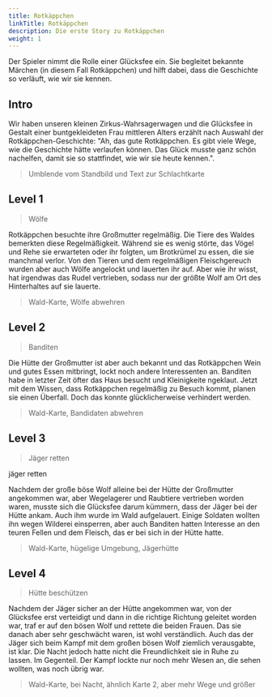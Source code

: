```yaml
---
title: Rotkäppchen
linkTitle: Rotkäppchen
description: Die erste Story zu Rotkäppchen
weight: 1
---
```


Der Spieler nimmt die Rolle einer Glücksfee ein.
Sie begleitet bekannte Märchen (in diesem Fall Rotkäppchen) und hilft dabei, dass die Geschichte so verläuft, wie wir sie kennen.

## Intro

Wir haben unseren kleinen Zirkus-Wahrsagerwagen und die Glücksfee in Gestalt einer buntgekleideten Frau mittleren Alters erzählt nach Auswahl der Rotkäppchen-Geschichte:
"Ah, das gute Rotkäppchen. Es gibt viele Wege, wie die Geschichte hätte verlaufen können.
Das Glück musste ganz schön nachelfen, damit sie so stattfindet, wie wir sie heute kennen.".

> Umblende vom Standbild und Text zur Schlachtkarte

## Level 1

> Wölfe

Rotkäppchen besuchte ihre Großmutter regelmäßig.
Die Tiere des Waldes bemerkten diese Regelmäßigkeit.
Während sie es wenig störte, das Vögel und Rehe sie erwarteten oder ihr folgten, um Brotkrümel zu essen, die sie manchmal verlor.
Von den Tieren und dem regelmäßigen Fleischgereuch wurden aber auch Wölfe angelockt und lauerten ihr auf.
Aber wie ihr wisst, hat irgendwas das Rudel vertrieben, sodass nur der größte Wolf am Ort des Hinterhaltes auf sie lauerte.

> Wald-Karte, Wölfe abwehren

## Level 2

> Banditen

Die Hütte der Großmutter ist aber auch bekannt und das Rotkäppchen Wein und gutes Essen mitbringt, lockt noch andere Interessenten an.
Banditen habe in letzter Zeit öfter das Haus besucht und Kleinigkeite ngeklaut.
Jetzt mit dem Wissen, dass Rotkäppchen regelmäßig zu Besuch kommt, planen sie einen Überfall.
Doch das konnte glücklicherweise verhindert werden.

> Wald-Karte, Bandidaten abwehren

## Level 3

> Jäger retten

jäger retten

Nachdem der große böse Wolf alleine bei der Hütte der Großmutter angekommen war, aber Wegelagerer und Raubtiere vertrieben worden waren, musste sich die Glücksfee darum kümmern, dass der Jäger bei der Hütte ankam.
Auch ihm wurde im Wald aufgelauert.
Einige Soldaten wollten ihn wegen Wilderei einsperren, aber auch Banditen hatten Interesse an den teuren Fellen und dem Fleisch, das er bei sich in der Hütte hatte.

> Wald-Karte, hügelige Umgebung, Jägerhütte

## Level 4

> Hütte beschützen

Nachdem der Jäger sicher an der Hütte angekommen war, von der Glücksfee erst verteidigt und dann in die richtige Richtung geleitet worden war, traf er auf den bösen Wolf und rettete die beiden Frauen.
Das sie danach aber sehr geschwächt waren, ist wohl verständlich.
Auch das der Jäger sich beim Kampf mit dem großen bösen Wolf ziemlich verausgabte, ist klar.
Die Nacht jedoch hatte nicht die Freundlichkeit sie in Ruhe zu lassen.
Im Gegenteil.
Der Kampf lockte nur noch mehr Wesen an, die sehen wollten, was noch übrig war.

> Wald-Karte, bei Nacht, ähnlich Karte 2, aber mehr Wege und größer